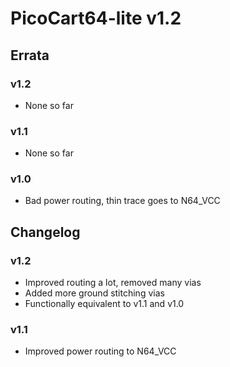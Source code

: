 # PicoCart64-lite v1.2

## Errata

### v1.2
- None so far

### v1.1
- None so far

### v1.0
- Bad power routing, thin trace goes to N64_VCC


## Changelog

### v1.2
- Improved routing a lot, removed many vias
- Added more ground stitching vias
- Functionally equivalent to v1.1 and v1.0

### v1.1

- Improved power routing to N64_VCC


